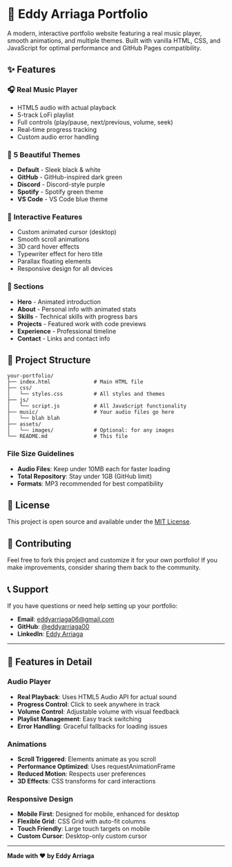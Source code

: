 # 🎵 Eddy Arriaga Portfolio

A modern, interactive portfolio website featuring a real music player, smooth animations, and multiple themes. Built with vanilla HTML, CSS, and JavaScript for optimal performance and GitHub Pages compatibility.

## ✨ Features

### 🎧 **Real Music Player**
- HTML5 audio with actual playback
- 5-track LoFi playlist 
- Full controls (play/pause, next/previous, volume, seek)
- Real-time progress tracking
- Custom audio error handling

### 🎨 **5 Beautiful Themes**
- **Default** - Sleek black & white
- **GitHub** - GitHub-inspired dark green
- **Discord** - Discord-style purple
- **Spotify** - Spotify green theme
- **VS Code** - VS Code blue theme

### 🚀 **Interactive Features**
- Custom animated cursor (desktop)
- Smooth scroll animations
- 3D card hover effects
- Typewriter effect for hero title
- Parallax floating elements
- Responsive design for all devices

### 📱 **Sections**
- **Hero** - Animated introduction
- **About** - Personal info with animated stats
- **Skills** - Technical skills with progress bars
- **Projects** - Featured work with code previews
- **Experience** - Professional timeline
- **Contact** - Links and contact info

## 📂 Project Structure

```
your-portfolio/
├── index.html              # Main HTML file
├── css/
│   └── styles.css          # All styles and themes
├── js/
│   └── script.js           # All JavaScript functionality
├── music/                  # Your audio files go here
│   └── blah blah
├── assets/
│   └── images/             # Optional: for any images
└── README.md               # This file
```

### File Size Guidelines
- **Audio Files**: Keep under 10MB each for faster loading
- **Total Repository**: Stay under 1GB (GitHub limit)
- **Formats**: MP3 recommended for best compatibility
## 📄 License

This project is open source and available under the [MIT License](LICENSE).

## 🤝 Contributing

Feel free to fork this project and customize it for your own portfolio! If you make improvements, consider sharing them back to the community.

## 📞 Support

If you have questions or need help setting up your portfolio:

- **Email**: eddyarriaga06@gmail.com
- **GitHub**: [@eddyarriaga00](https://github.com/eddyarriaga00)
- **LinkedIn**: [Eddy Arriaga](https://www.linkedin.com/in/eddy-arriaga/)

---
## 🎯 Features in Detail

### Audio Player
- **Real Playback**: Uses HTML5 Audio API for actual sound
- **Progress Control**: Click to seek anywhere in track
- **Volume Control**: Adjustable volume with visual feedback
- **Playlist Management**: Easy track switching
- **Error Handling**: Graceful fallbacks for loading issues

### Animations
- **Scroll Triggered**: Elements animate as you scroll
- **Performance Optimized**: Uses requestAnimationFrame
- **Reduced Motion**: Respects user preferences
- **3D Effects**: CSS transforms for card interactions

### Responsive Design
- **Mobile First**: Designed for mobile, enhanced for desktop
- **Flexible Grid**: CSS Grid with auto-fit columns
- **Touch Friendly**: Large touch targets on mobile
- **Custom Cursor**: Desktop-only custom cursor

---

**Made with ❤️ by Eddy Arriaga**